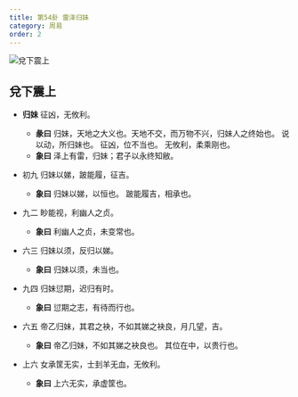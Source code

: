 ```yaml
---
title: 第54卦 雷泽归妹
category: 周易
order: 2
---
```


![兌下震上](https://upload.wikimedia.org/wikipedia/commons/2/21/Yijing-54.png)

## 兌下震上

* **归妹** 征凶，无攸利。
  * **彖曰** 归妹，天地之大义也。天地不交，而万物不兴，归妹人之终始也。 说以动，所归妹也。 征凶，位不当也。 无攸利，柔乘刚也。
  * **象曰** 泽上有雷，归妹；君子以永终知敝。

* 初九 归妹以娣，跛能履，征吉。
  * **象曰** 归妹以娣，以恒也。 跛能履吉，相承也。

* 九二 眇能视，利幽人之贞。
  * **象曰** 利幽人之贞，未变常也。

* 六三 归妹以须，反归以娣。
  * **象曰** 归妹以须，未当也。

* 九四 归妹愆期，迟归有时。
  * **象曰** 愆期之志，有待而行也。

* 六五 帝乙归妹，其君之袂，不如其娣之袂良，月几望，吉。
  * **象曰** 帝乙归妹，不如其娣之袂良也。 其位在中，以贵行也。

* 上六 女承筐无实，士刲羊无血，无攸利。
  * **象曰** 上六无实，承虚筐也。